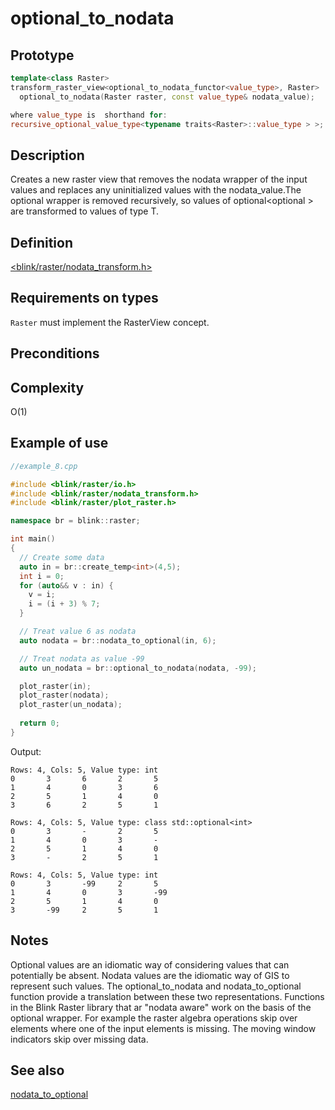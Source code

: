 # optional_to_nodata

## Prototype
```cpp
template<class Raster>
transform_raster_view<optional_to_nodata_functor<value_type>, Raster>
  optional_to_nodata(Raster raster, const value_type& nodata_value);

where value_type is  shorthand for: 
recursive_optional_value_type<typename traits<Raster>::value_type > >;
```

## Description
Creates a new raster view that removes the nodata wrapper of the input values and replaces any uninitialized values with the nodata_value.The optional wrapper is removed recursively, so values of optional<optional<T> > are transformed to values of type T.

## Definition
[<blink/raster/nodata_transform.h>](./../../include/blink/raster/nodata_transform.h)

## Requirements on types
`Raster` must implement the RasterView concept.

## Preconditions

## Complexity
O(1)

## Example of use

```cpp
//example_8.cpp

#include <blink/raster/io.h>
#include <blink/raster/nodata_transform.h>
#include <blink/raster/plot_raster.h>

namespace br = blink::raster;

int main()
{
  // Create some data
  auto in = br::create_temp<int>(4,5);
  int i = 0;
  for (auto&& v : in) {
    v = i;
    i = (i + 3) % 7;
  }

  // Treat value 6 as nodata
  auto nodata = br::nodata_to_optional(in, 6);

  // Treat nodata as value -99
  auto un_nodata = br::optional_to_nodata(nodata, -99);

  plot_raster(in);
  plot_raster(nodata);
  plot_raster(un_nodata);
  
  return 0;
}
```

Output: 
```
Rows: 4, Cols: 5, Value type: int
0       3       6       2       5
1       4       0       3       6
2       5       1       4       0
3       6       2       5       1

Rows: 4, Cols: 5, Value type: class std::optional<int>
0       3       -       2       5
1       4       0       3       -
2       5       1       4       0
3       -       2       5       1

Rows: 4, Cols: 5, Value type: int
0       3       -99     2       5
1       4       0       3       -99
2       5       1       4       0
3       -99     2       5       1

```

## Notes
Optional values are an idiomatic way of considering values that can potentially be absent. Nodata values are the idiomatic way of GIS to represent such values. The optional_to_nodata and nodata_to_optional function provide a translation between these two representations. Functions in the Blink Raster library that ar "nodata aware" work on the basis of the optional wrapper. For example the raster algebra operations skip over elements where one of the input elements is missing. The moving window indicators skip over missing data. 

## See also
[nodata_to_optional](./nodata_to_optional.md)